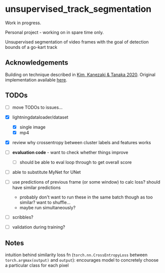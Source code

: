 # unsupervised_track_segmentation

Work in progress.

Personal project - working on in spare time only.

Unsupervised segmentation of video frames with the goal of detection bounds of a go-kart track

## Acknowledgements

Building on technique described in [Kim, Kanezaki & Tanaka 2020](https://arxiv.org/abs/2007.09990).
Original implementation available [here](https://github.com/kanezaki/pytorch-unsupervised-segmentation-tip).

## TODOs

- [ ] move TODOs to issues...
- [x] lightningdataloader/dataset
  - [x] single image 
  - [x] mp4
- [x] review why crossentropy between cluster labels and features works
- [ ] **evaluation code** - want to check whether things improve
  - [ ] should be able to eval loop through to get overall score
- [ ] able to substitute MyNet for UNet
- [ ] use predictions of previous frame (or some window) to calc loss? should have similar predictions
    - probably don't want to run these in the same batch though as too similar? want to shuffle...
    - maybe run simultaneously?
- [ ] scribbles?
- [ ] validation during training?


## Notes

  
intuition behind similarity loss fn (`torch.nn.CrossEntropyLoss` between `torch.argmax(output)` and `output`):
encourages model to concretely choose a particular class for each pixel


